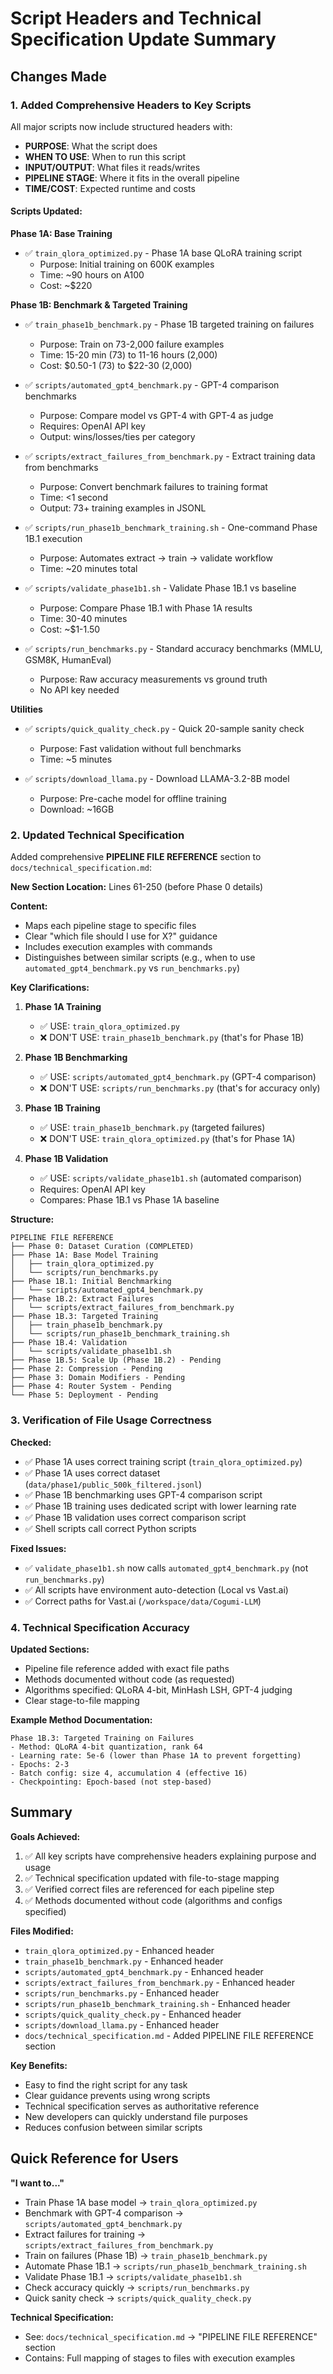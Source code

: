 # Script Headers and Technical Specification Update Summary

## Changes Made

### 1. Added Comprehensive Headers to Key Scripts

All major scripts now include structured headers with:
- **PURPOSE**: What the script does
- **WHEN TO USE**: When to run this script
- **INPUT/OUTPUT**: What files it reads/writes
- **PIPELINE STAGE**: Where it fits in the overall pipeline
- **TIME/COST**: Expected runtime and costs

#### Scripts Updated:

**Phase 1A: Base Training**
- ✅ `train_qlora_optimized.py` - Phase 1A base QLoRA training script
  - Purpose: Initial training on 600K examples
  - Time: ~90 hours on A100
  - Cost: ~$220

**Phase 1B: Benchmark & Targeted Training**
- ✅ `train_phase1b_benchmark.py` - Phase 1B targeted training on failures
  - Purpose: Train on 73-2,000 failure examples
  - Time: 15-20 min (73) to 11-16 hours (2,000)
  - Cost: $0.50-1 (73) to $22-30 (2,000)

- ✅ `scripts/automated_gpt4_benchmark.py` - GPT-4 comparison benchmarks
  - Purpose: Compare model vs GPT-4 with GPT-4 as judge
  - Requires: OpenAI API key
  - Output: wins/losses/ties per category

- ✅ `scripts/extract_failures_from_benchmark.py` - Extract training data from benchmarks
  - Purpose: Convert benchmark failures to training format
  - Time: <1 second
  - Output: 73+ training examples in JSONL

- ✅ `scripts/run_phase1b_benchmark_training.sh` - One-command Phase 1B.1 execution
  - Purpose: Automates extract → train → validate workflow
  - Time: ~20 minutes total

- ✅ `scripts/validate_phase1b1.sh` - Validate Phase 1B.1 vs baseline
  - Purpose: Compare Phase 1B.1 with Phase 1A results
  - Time: 30-40 minutes
  - Cost: ~$1-1.50

- ✅ `scripts/run_benchmarks.py` - Standard accuracy benchmarks (MMLU, GSM8K, HumanEval)
  - Purpose: Raw accuracy measurements vs ground truth
  - No API key needed

**Utilities**
- ✅ `scripts/quick_quality_check.py` - Quick 20-sample sanity check
  - Purpose: Fast validation without full benchmarks
  - Time: ~5 minutes

- ✅ `scripts/download_llama.py` - Download LLAMA-3.2-8B model
  - Purpose: Pre-cache model for offline training
  - Download: ~16GB

### 2. Updated Technical Specification

Added comprehensive **PIPELINE FILE REFERENCE** section to `docs/technical_specification.md`:

**New Section Location:** Lines 61-250 (before Phase 0 details)

**Content:**
- Maps each pipeline stage to specific files
- Clear "which file should I use for X?" guidance
- Includes execution examples with commands
- Distinguishes between similar scripts (e.g., when to use `automated_gpt4_benchmark.py` vs `run_benchmarks.py`)

**Key Clarifications:**

1. **Phase 1A Training**
   - ✅ USE: `train_qlora_optimized.py`
   - ❌ DON'T USE: `train_phase1b_benchmark.py` (that's for Phase 1B)

2. **Phase 1B Benchmarking**
   - ✅ USE: `scripts/automated_gpt4_benchmark.py` (GPT-4 comparison)
   - ❌ DON'T USE: `scripts/run_benchmarks.py` (that's for accuracy only)

3. **Phase 1B Training**
   - ✅ USE: `train_phase1b_benchmark.py` (targeted failures)
   - ❌ DON'T USE: `train_qlora_optimized.py` (that's for Phase 1A)

4. **Phase 1B Validation**
   - ✅ USE: `scripts/validate_phase1b1.sh` (automated comparison)
   - Requires: OpenAI API key
   - Compares: Phase 1B.1 vs Phase 1A baseline

**Structure:**
```
PIPELINE FILE REFERENCE
├── Phase 0: Dataset Curation (COMPLETED)
├── Phase 1A: Base Model Training
│   ├── train_qlora_optimized.py
│   └── scripts/run_benchmarks.py
├── Phase 1B.1: Initial Benchmarking
│   └── scripts/automated_gpt4_benchmark.py
├── Phase 1B.2: Extract Failures
│   └── scripts/extract_failures_from_benchmark.py
├── Phase 1B.3: Targeted Training
│   ├── train_phase1b_benchmark.py
│   └── scripts/run_phase1b_benchmark_training.sh
├── Phase 1B.4: Validation
│   └── scripts/validate_phase1b1.sh
├── Phase 1B.5: Scale Up (Phase 1B.2) - Pending
├── Phase 2: Compression - Pending
├── Phase 3: Domain Modifiers - Pending
├── Phase 4: Router System - Pending
└── Phase 5: Deployment - Pending
```

### 3. Verification of File Usage Correctness

**Checked:**
- ✅ Phase 1A uses correct training script (`train_qlora_optimized.py`)
- ✅ Phase 1A uses correct dataset (`data/phase1/public_500k_filtered.jsonl`)
- ✅ Phase 1B benchmarking uses GPT-4 comparison script
- ✅ Phase 1B training uses dedicated script with lower learning rate
- ✅ Phase 1B validation uses correct comparison script
- ✅ Shell scripts call correct Python scripts

**Fixed Issues:**
- ✅ `validate_phase1b1.sh` now calls `automated_gpt4_benchmark.py` (not `run_benchmarks.py`)
- ✅ All scripts have environment auto-detection (Local vs Vast.ai)
- ✅ Correct paths for Vast.ai (`/workspace/data/Cogumi-LLM`)

### 4. Technical Specification Accuracy

**Updated Sections:**
- Pipeline file reference added with exact file paths
- Methods documented without code (as requested)
- Algorithms specified: QLoRA 4-bit, MinHash LSH, GPT-4 judging
- Clear stage-to-file mapping

**Example Method Documentation:**
```
Phase 1B.3: Targeted Training on Failures
- Method: QLoRA 4-bit quantization, rank 64
- Learning rate: 5e-6 (lower than Phase 1A to prevent forgetting)
- Epochs: 2-3
- Batch config: size 4, accumulation 4 (effective 16)
- Checkpointing: Epoch-based (not step-based)
```

## Summary

**Goals Achieved:**
1. ✅ All key scripts have comprehensive headers explaining purpose and usage
2. ✅ Technical specification updated with file-to-stage mapping
3. ✅ Verified correct files are referenced for each pipeline step
4. ✅ Methods documented without code (algorithms and configs specified)

**Files Modified:**
- `train_qlora_optimized.py` - Enhanced header
- `train_phase1b_benchmark.py` - Enhanced header
- `scripts/automated_gpt4_benchmark.py` - Enhanced header
- `scripts/extract_failures_from_benchmark.py` - Enhanced header
- `scripts/run_benchmarks.py` - Enhanced header
- `scripts/run_phase1b_benchmark_training.sh` - Enhanced header
- `scripts/quick_quality_check.py` - Enhanced header
- `scripts/download_llama.py` - Enhanced header
- `docs/technical_specification.md` - Added PIPELINE FILE REFERENCE section

**Key Benefits:**
- Easy to find the right script for any task
- Clear guidance prevents using wrong scripts
- Technical specification serves as authoritative reference
- New developers can quickly understand file purposes
- Reduces confusion between similar scripts

## Quick Reference for Users

**"I want to..."**

- Train Phase 1A base model → `train_qlora_optimized.py`
- Benchmark with GPT-4 comparison → `scripts/automated_gpt4_benchmark.py`
- Extract failures for training → `scripts/extract_failures_from_benchmark.py`
- Train on failures (Phase 1B) → `train_phase1b_benchmark.py`
- Automate Phase 1B.1 → `scripts/run_phase1b_benchmark_training.sh`
- Validate Phase 1B.1 → `scripts/validate_phase1b1.sh`
- Check accuracy quickly → `scripts/run_benchmarks.py`
- Quick sanity check → `scripts/quick_quality_check.py`

**Technical Specification:**
- See: `docs/technical_specification.md` → "PIPELINE FILE REFERENCE" section
- Contains: Full mapping of stages to files with execution examples
